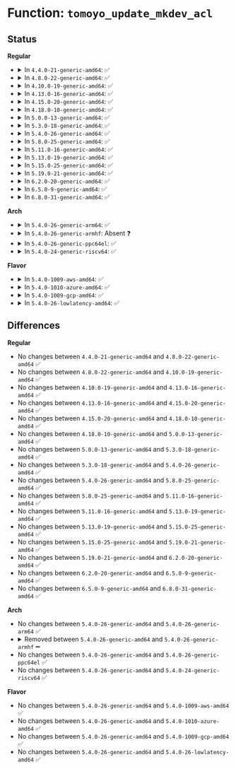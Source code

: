 # Function: <code>tomoyo_update_mkdev_acl</code>

## Status
<b>Regular</b>
<ul>
<li>
<details>
<summary>In <code>4.4.0-21-generic-amd64</code>: ✅</summary>

```c
int tomoyo_update_mkdev_acl(const u8 perm, struct tomoyo_acl_param * param)
```

```json
{
  "name": "tomoyo_update_mkdev_acl",
  "collision_type": "Unique Static",
  "inline_type": "No",
  "funcs": [
    {
      "addr": 18446744071582445088,
      "name": "tomoyo_update_mkdev_acl",
      "external": false,
      "loc": "security/tomoyo/file.c:451",
      "file": "security/tomoyo/file.c",
      "inline": "seen, unknown",
      "caller_inline": [],
      "caller_func": [
        "security/tomoyo/file.c:tomoyo_write_file"
      ]
    }
  ],
  "symbols": [
    {
      "addr": 18446744071582445088,
      "name": "tomoyo_update_mkdev_acl",
      "section": ".text",
      "bind": "STB_LOCAL",
      "size": 299
    }
  ]
}
```
</details>
</li>
<li>
<details>
<summary>In <code>4.8.0-22-generic-amd64</code>: ✅</summary>

```c
int tomoyo_update_mkdev_acl(const u8 perm, struct tomoyo_acl_param * param)
```

```json
{
  "name": "tomoyo_update_mkdev_acl",
  "collision_type": "Unique Static",
  "inline_type": "No",
  "funcs": [
    {
      "addr": 18446744071582667024,
      "name": "tomoyo_update_mkdev_acl",
      "external": false,
      "loc": "security/tomoyo/file.c:451",
      "file": "security/tomoyo/file.c",
      "inline": "seen, unknown",
      "caller_inline": [],
      "caller_func": [
        "security/tomoyo/file.c:tomoyo_write_file"
      ]
    }
  ],
  "symbols": [
    {
      "addr": 18446744071582667024,
      "name": "tomoyo_update_mkdev_acl",
      "section": ".text",
      "bind": "STB_LOCAL",
      "size": 299
    }
  ]
}
```
</details>
</li>
<li>
<details>
<summary>In <code>4.10.0-19-generic-amd64</code>: ✅</summary>

```c
int tomoyo_update_mkdev_acl(const u8 perm, struct tomoyo_acl_param * param)
```

```json
{
  "name": "tomoyo_update_mkdev_acl",
  "collision_type": "Unique Static",
  "inline_type": "No",
  "funcs": [
    {
      "addr": 18446744071582760080,
      "name": "tomoyo_update_mkdev_acl",
      "external": false,
      "loc": "security/tomoyo/file.c:451",
      "file": "security/tomoyo/file.c",
      "inline": "seen, unknown",
      "caller_inline": [],
      "caller_func": [
        "security/tomoyo/file.c:tomoyo_write_file"
      ]
    }
  ],
  "symbols": [
    {
      "addr": 18446744071582760080,
      "name": "tomoyo_update_mkdev_acl",
      "section": ".text",
      "bind": "STB_LOCAL",
      "size": 299
    }
  ]
}
```
</details>
</li>
<li>
<details>
<summary>In <code>4.13.0-16-generic-amd64</code>: ✅</summary>

```c
int tomoyo_update_mkdev_acl(const u8 perm, struct tomoyo_acl_param * param)
```

```json
{
  "name": "tomoyo_update_mkdev_acl",
  "collision_type": "Unique Static",
  "inline_type": "No",
  "funcs": [
    {
      "addr": 18446744071582852496,
      "name": "tomoyo_update_mkdev_acl",
      "external": false,
      "loc": "security/tomoyo/file.c:451",
      "file": "security/tomoyo/file.c",
      "inline": "seen, unknown",
      "caller_inline": [],
      "caller_func": [
        "security/tomoyo/file.c:tomoyo_write_file"
      ]
    }
  ],
  "symbols": [
    {
      "addr": 18446744071582852496,
      "name": "tomoyo_update_mkdev_acl",
      "section": ".text",
      "bind": "STB_LOCAL",
      "size": 299
    }
  ]
}
```
</details>
</li>
<li>
<details>
<summary>In <code>4.15.0-20-generic-amd64</code>: ✅</summary>

```c
int tomoyo_update_mkdev_acl(const u8 perm, struct tomoyo_acl_param * param)
```

```json
{
  "name": "tomoyo_update_mkdev_acl",
  "collision_type": "Unique Static",
  "inline_type": "No",
  "funcs": [
    {
      "addr": 18446744071583009440,
      "name": "tomoyo_update_mkdev_acl",
      "external": false,
      "loc": "security/tomoyo/file.c:452",
      "file": "security/tomoyo/file.c",
      "inline": "seen, unknown",
      "caller_inline": [],
      "caller_func": [
        "security/tomoyo/file.c:tomoyo_write_file"
      ]
    }
  ],
  "symbols": [
    {
      "addr": 18446744071583009440,
      "name": "tomoyo_update_mkdev_acl",
      "section": ".text",
      "bind": "STB_LOCAL",
      "size": 299
    }
  ]
}
```
</details>
</li>
<li>
<details>
<summary>In <code>4.18.0-10-generic-amd64</code>: ✅</summary>

```c
int tomoyo_update_mkdev_acl(const u8 perm, struct tomoyo_acl_param * param)
```

```json
{
  "name": "tomoyo_update_mkdev_acl",
  "collision_type": "Unique Static",
  "inline_type": "No",
  "funcs": [
    {
      "addr": 18446744071583210128,
      "name": "tomoyo_update_mkdev_acl",
      "external": false,
      "loc": "security/tomoyo/file.c:452",
      "file": "security/tomoyo/file.c",
      "inline": "seen, unknown",
      "caller_inline": [],
      "caller_func": [
        "security/tomoyo/file.c:tomoyo_write_file"
      ]
    }
  ],
  "symbols": [
    {
      "addr": 18446744071583210128,
      "name": "tomoyo_update_mkdev_acl",
      "section": ".text",
      "bind": "STB_LOCAL",
      "size": 299
    }
  ]
}
```
</details>
</li>
<li>
<details>
<summary>In <code>5.0.0-13-generic-amd64</code>: ✅</summary>

```c
int tomoyo_update_mkdev_acl(const u8 perm, struct tomoyo_acl_param * param)
```

```json
{
  "name": "tomoyo_update_mkdev_acl",
  "collision_type": "Unique Static",
  "inline_type": "No",
  "funcs": [
    {
      "addr": 18446744071583327056,
      "name": "tomoyo_update_mkdev_acl",
      "external": false,
      "loc": "security/tomoyo/file.c:452",
      "file": "security/tomoyo/file.c",
      "inline": "seen, unknown",
      "caller_inline": [],
      "caller_func": [
        "security/tomoyo/file.c:tomoyo_write_file"
      ]
    }
  ],
  "symbols": [
    {
      "addr": 18446744071583327056,
      "name": "tomoyo_update_mkdev_acl",
      "section": ".text",
      "bind": "STB_LOCAL",
      "size": 299
    }
  ]
}
```
</details>
</li>
<li>
<details>
<summary>In <code>5.3.0-18-generic-amd64</code>: ✅</summary>

```c
int tomoyo_update_mkdev_acl(const u8 perm, struct tomoyo_acl_param * param)
```

```json
{
  "name": "tomoyo_update_mkdev_acl",
  "collision_type": "Unique Static",
  "inline_type": "No",
  "funcs": [
    {
      "addr": 18446744071583514448,
      "name": "tomoyo_update_mkdev_acl",
      "external": false,
      "loc": "security/tomoyo/file.c:462",
      "file": "security/tomoyo/file.c",
      "inline": "seen, unknown",
      "caller_inline": [],
      "caller_func": [
        "security/tomoyo/file.c:tomoyo_write_file"
      ]
    }
  ],
  "symbols": [
    {
      "addr": 18446744071583514448,
      "name": "tomoyo_update_mkdev_acl",
      "section": ".text",
      "bind": "STB_LOCAL",
      "size": 271
    }
  ]
}
```
</details>
</li>
<li>
<details>
<summary>In <code>5.4.0-26-generic-amd64</code>: ✅</summary>

```c
int tomoyo_update_mkdev_acl(const u8 perm, struct tomoyo_acl_param * param)
```

```json
{
  "name": "tomoyo_update_mkdev_acl",
  "collision_type": "Unique Static",
  "inline_type": "No",
  "funcs": [
    {
      "addr": 18446744071583620336,
      "name": "tomoyo_update_mkdev_acl",
      "external": false,
      "loc": "security/tomoyo/file.c:462",
      "file": "security/tomoyo/file.c",
      "inline": "seen, unknown",
      "caller_inline": [],
      "caller_func": [
        "security/tomoyo/file.c:tomoyo_write_file"
      ]
    }
  ],
  "symbols": [
    {
      "addr": 18446744071583620336,
      "name": "tomoyo_update_mkdev_acl",
      "section": ".text",
      "bind": "STB_LOCAL",
      "size": 271
    }
  ]
}
```
</details>
</li>
<li>
<details>
<summary>In <code>5.8.0-25-generic-amd64</code>: ✅</summary>

```c
int tomoyo_update_mkdev_acl(const u8 perm, struct tomoyo_acl_param * param)
```

```json
{
  "name": "tomoyo_update_mkdev_acl",
  "collision_type": "Unique Static",
  "inline_type": "No",
  "funcs": [
    {
      "addr": 18446744071583977728,
      "name": "tomoyo_update_mkdev_acl",
      "external": false,
      "loc": "security/tomoyo/file.c:462",
      "file": "security/tomoyo/file.c",
      "inline": "seen, unknown",
      "caller_inline": [],
      "caller_func": [
        "security/tomoyo/file.c:tomoyo_write_file"
      ]
    }
  ],
  "symbols": [
    {
      "addr": 18446744071583977728,
      "name": "tomoyo_update_mkdev_acl",
      "section": ".text",
      "bind": "STB_LOCAL",
      "size": 262
    }
  ]
}
```
</details>
</li>
<li>
<details>
<summary>In <code>5.11.0-16-generic-amd64</code>: ✅</summary>

```c
int tomoyo_update_mkdev_acl(const u8 perm, struct tomoyo_acl_param * param)
```

```json
{
  "name": "tomoyo_update_mkdev_acl",
  "collision_type": "Unique Static",
  "inline_type": "No",
  "funcs": [
    {
      "addr": 18446744071584097536,
      "name": "tomoyo_update_mkdev_acl",
      "external": false,
      "loc": "security/tomoyo/file.c:462",
      "file": "security/tomoyo/file.c",
      "inline": "seen, unknown",
      "caller_inline": [],
      "caller_func": [
        "security/tomoyo/file.c:tomoyo_write_file"
      ]
    }
  ],
  "symbols": [
    {
      "addr": 18446744071584097536,
      "name": "tomoyo_update_mkdev_acl",
      "section": ".text",
      "bind": "STB_LOCAL",
      "size": 262
    }
  ]
}
```
</details>
</li>
<li>
<details>
<summary>In <code>5.13.0-19-generic-amd64</code>: ✅</summary>

```c
int tomoyo_update_mkdev_acl(const u8 perm, struct tomoyo_acl_param * param)
```

```json
{
  "name": "tomoyo_update_mkdev_acl",
  "collision_type": "Unique Static",
  "inline_type": "No",
  "funcs": [
    {
      "addr": 18446744071584125136,
      "name": "tomoyo_update_mkdev_acl",
      "external": false,
      "loc": "security/tomoyo/file.c:462",
      "file": "security/tomoyo/file.c",
      "inline": "seen, unknown",
      "caller_inline": [],
      "caller_func": [
        "security/tomoyo/file.c:tomoyo_write_file"
      ]
    }
  ],
  "symbols": [
    {
      "addr": 18446744071584125136,
      "name": "tomoyo_update_mkdev_acl",
      "section": ".text",
      "bind": "STB_LOCAL",
      "size": 262
    }
  ]
}
```
</details>
</li>
<li>
<details>
<summary>In <code>5.15.0-25-generic-amd64</code>: ✅</summary>

```c
int tomoyo_update_mkdev_acl(const u8 perm, struct tomoyo_acl_param * param)
```

```json
{
  "name": "tomoyo_update_mkdev_acl",
  "collision_type": "Unique Static",
  "inline_type": "No",
  "funcs": [
    {
      "addr": 18446744071584506896,
      "name": "tomoyo_update_mkdev_acl",
      "external": false,
      "loc": "security/tomoyo/file.c:462",
      "file": "security/tomoyo/file.c",
      "inline": "seen, unknown",
      "caller_inline": [],
      "caller_func": [
        "security/tomoyo/file.c:tomoyo_write_file"
      ]
    }
  ],
  "symbols": [
    {
      "addr": 18446744071584506896,
      "name": "tomoyo_update_mkdev_acl",
      "section": ".text",
      "bind": "STB_LOCAL",
      "size": 262
    }
  ]
}
```
</details>
</li>
<li>
<details>
<summary>In <code>5.19.0-21-generic-amd64</code>: ✅</summary>

```c
int tomoyo_update_mkdev_acl(const u8 perm, struct tomoyo_acl_param * param)
```

```json
{
  "name": "tomoyo_update_mkdev_acl",
  "collision_type": "Unique Static",
  "inline_type": "No",
  "funcs": [
    {
      "addr": 18446744071585144304,
      "name": "tomoyo_update_mkdev_acl",
      "external": false,
      "loc": "security/tomoyo/file.c:462",
      "file": "security/tomoyo/file.c",
      "inline": "seen, unknown",
      "caller_inline": [],
      "caller_func": [
        "security/tomoyo/file.c:tomoyo_write_file"
      ]
    }
  ],
  "symbols": [
    {
      "addr": 18446744071585144304,
      "name": "tomoyo_update_mkdev_acl",
      "section": ".text",
      "bind": "STB_LOCAL",
      "size": 275
    }
  ]
}
```
</details>
</li>
<li>
<details>
<summary>In <code>6.2.0-20-generic-amd64</code>: ✅</summary>

```c
int tomoyo_update_mkdev_acl(const u8 perm, struct tomoyo_acl_param * param)
```

```json
{
  "name": "tomoyo_update_mkdev_acl",
  "collision_type": "Unique Static",
  "inline_type": "No",
  "funcs": [
    {
      "addr": 18446744071585869504,
      "name": "tomoyo_update_mkdev_acl",
      "external": false,
      "loc": "security/tomoyo/file.c:462",
      "file": "security/tomoyo/file.c",
      "inline": "seen, unknown",
      "caller_inline": [],
      "caller_func": [
        "security/tomoyo/file.c:tomoyo_write_file"
      ]
    }
  ],
  "symbols": [
    {
      "addr": 18446744071585869504,
      "name": "tomoyo_update_mkdev_acl",
      "section": ".text",
      "bind": "STB_LOCAL",
      "size": 275
    }
  ]
}
```
</details>
</li>
<li>
<details>
<summary>In <code>6.5.0-9-generic-amd64</code>: ✅</summary>

```c
int tomoyo_update_mkdev_acl(const u8 perm, struct tomoyo_acl_param * param)
```

```json
{
  "name": "tomoyo_update_mkdev_acl",
  "collision_type": "Unique Static",
  "inline_type": "No",
  "funcs": [
    {
      "addr": 18446744071586101392,
      "name": "tomoyo_update_mkdev_acl",
      "external": false,
      "loc": "security/tomoyo/file.c:462",
      "file": "security/tomoyo/file.c",
      "inline": "seen, unknown",
      "caller_inline": [],
      "caller_func": [
        "security/tomoyo/file.c:tomoyo_write_file"
      ]
    }
  ],
  "symbols": [
    {
      "addr": 18446744071586101392,
      "name": "tomoyo_update_mkdev_acl",
      "section": ".text",
      "bind": "STB_LOCAL",
      "size": 275
    }
  ]
}
```
</details>
</li>
<li>
<details>
<summary>In <code>6.8.0-31-generic-amd64</code>: ✅</summary>

```c
int tomoyo_update_mkdev_acl(const u8 perm, struct tomoyo_acl_param * param)
```

```json
{
  "name": "tomoyo_update_mkdev_acl",
  "collision_type": "Unique Static",
  "inline_type": "No",
  "funcs": [
    {
      "addr": 18446744071586350688,
      "name": "tomoyo_update_mkdev_acl",
      "external": false,
      "loc": "security/tomoyo/file.c:462",
      "file": "security/tomoyo/file.c",
      "inline": "seen, unknown",
      "caller_inline": [],
      "caller_func": [
        "security/tomoyo/file.c:tomoyo_write_file"
      ]
    }
  ],
  "symbols": [
    {
      "addr": 18446744071586350688,
      "name": "tomoyo_update_mkdev_acl",
      "section": ".text",
      "bind": "STB_LOCAL",
      "size": 275
    }
  ]
}
```
</details>
</li>
</ul>
<b>Arch</b>
<ul>
<li>
<details>
<summary>In <code>5.4.0-26-generic-arm64</code>: ✅</summary>

```c
int tomoyo_update_mkdev_acl(const u8 perm, struct tomoyo_acl_param * param)
```

```json
{
  "name": "tomoyo_update_mkdev_acl",
  "collision_type": "Unique Static",
  "inline_type": "No",
  "funcs": [
    {
      "addr": 18446603336495404248,
      "name": "tomoyo_update_mkdev_acl",
      "external": false,
      "loc": "security/tomoyo/file.c:462",
      "file": "security/tomoyo/file.c",
      "inline": "seen, unknown",
      "caller_inline": [],
      "caller_func": [
        "security/tomoyo/file.c:tomoyo_write_file"
      ]
    }
  ],
  "symbols": [
    {
      "addr": 18446603336495404248,
      "name": "tomoyo_update_mkdev_acl",
      "section": ".text",
      "bind": "STB_LOCAL",
      "size": 416
    }
  ]
}
```
</details>
</li>
<li>
<details>
<summary>In <code>5.4.0-26-generic-armhf</code>: Absent ❓</summary>

```json
{
  "name": "tomoyo_update_mkdev_acl",
  "collision_type": "Unique Static",
  "inline_type": "Full",
  "funcs": [
    {
      "addr": 3228779964,
      "name": "tomoyo_update_mkdev_acl",
      "external": false,
      "loc": "security/tomoyo/file.c:462",
      "file": "security/tomoyo/file.c",
      "inline": "not declared, inlined",
      "caller_inline": [
        "security/tomoyo/file.c:tomoyo_write_file"
      ],
      "caller_func": []
    }
  ],
  "symbols": []
}
```
</details>
</li>
<li>
<details>
<summary>In <code>5.4.0-26-generic-ppc64el</code>: ✅</summary>

```c
int tomoyo_update_mkdev_acl(const u8 perm, struct tomoyo_acl_param * param)
```

```json
{
  "name": "tomoyo_update_mkdev_acl",
  "collision_type": "Unique Static",
  "inline_type": "No",
  "funcs": [
    {
      "addr": 13835058055289436064,
      "name": "tomoyo_update_mkdev_acl",
      "external": false,
      "loc": "security/tomoyo/file.c:462",
      "file": "security/tomoyo/file.c",
      "inline": "seen, unknown",
      "caller_inline": [],
      "caller_func": [
        "security/tomoyo/file.c:tomoyo_write_file"
      ]
    }
  ],
  "symbols": [
    {
      "addr": 13835058055289436064,
      "name": "tomoyo_update_mkdev_acl",
      "section": ".text",
      "bind": "STB_LOCAL",
      "size": 448
    }
  ]
}
```
</details>
</li>
<li>
<details>
<summary>In <code>5.4.0-24-generic-riscv64</code>: ✅</summary>

```c
int tomoyo_update_mkdev_acl(const u8 perm, struct tomoyo_acl_param * param)
```

```json
{
  "name": "tomoyo_update_mkdev_acl",
  "collision_type": "Unique Static",
  "inline_type": "No",
  "funcs": [
    {
      "addr": 18446743936274602898,
      "name": "tomoyo_update_mkdev_acl",
      "external": false,
      "loc": "security/tomoyo/file.c:462",
      "file": "security/tomoyo/file.c",
      "inline": "seen, unknown",
      "caller_inline": [],
      "caller_func": [
        "security/tomoyo/file.c:tomoyo_write_file",
        "security/tomoyo/file.c:tomoyo_write_file",
        "security/tomoyo/file.c:tomoyo_write_file"
      ]
    }
  ],
  "symbols": [
    {
      "addr": 18446743936274602898,
      "name": "tomoyo_update_mkdev_acl",
      "section": ".text",
      "bind": "STB_LOCAL",
      "size": 238
    }
  ]
}
```
</details>
</li>
</ul>
<b>Flavor</b>
<ul>
<li>
<details>
<summary>In <code>5.4.0-1009-aws-amd64</code>: ✅</summary>

```c
int tomoyo_update_mkdev_acl(const u8 perm, struct tomoyo_acl_param * param)
```

```json
{
  "name": "tomoyo_update_mkdev_acl",
  "collision_type": "Unique Static",
  "inline_type": "No",
  "funcs": [
    {
      "addr": 18446744071583589072,
      "name": "tomoyo_update_mkdev_acl",
      "external": false,
      "loc": "security/tomoyo/file.c:462",
      "file": "security/tomoyo/file.c",
      "inline": "seen, unknown",
      "caller_inline": [],
      "caller_func": [
        "security/tomoyo/file.c:tomoyo_write_file"
      ]
    }
  ],
  "symbols": [
    {
      "addr": 18446744071583589072,
      "name": "tomoyo_update_mkdev_acl",
      "section": ".text",
      "bind": "STB_LOCAL",
      "size": 271
    }
  ]
}
```
</details>
</li>
<li>
<details>
<summary>In <code>5.4.0-1010-azure-amd64</code>: ✅</summary>

```c
int tomoyo_update_mkdev_acl(const u8 perm, struct tomoyo_acl_param * param)
```

```json
{
  "name": "tomoyo_update_mkdev_acl",
  "collision_type": "Unique Static",
  "inline_type": "No",
  "funcs": [
    {
      "addr": 18446744071583526128,
      "name": "tomoyo_update_mkdev_acl",
      "external": false,
      "loc": "security/tomoyo/file.c:462",
      "file": "security/tomoyo/file.c",
      "inline": "seen, unknown",
      "caller_inline": [],
      "caller_func": [
        "security/tomoyo/file.c:tomoyo_write_file"
      ]
    }
  ],
  "symbols": [
    {
      "addr": 18446744071583526128,
      "name": "tomoyo_update_mkdev_acl",
      "section": ".text",
      "bind": "STB_LOCAL",
      "size": 271
    }
  ]
}
```
</details>
</li>
<li>
<details>
<summary>In <code>5.4.0-1009-gcp-amd64</code>: ✅</summary>

```c
int tomoyo_update_mkdev_acl(const u8 perm, struct tomoyo_acl_param * param)
```

```json
{
  "name": "tomoyo_update_mkdev_acl",
  "collision_type": "Unique Static",
  "inline_type": "No",
  "funcs": [
    {
      "addr": 18446744071583572848,
      "name": "tomoyo_update_mkdev_acl",
      "external": false,
      "loc": "security/tomoyo/file.c:462",
      "file": "security/tomoyo/file.c",
      "inline": "seen, unknown",
      "caller_inline": [],
      "caller_func": [
        "security/tomoyo/file.c:tomoyo_write_file"
      ]
    }
  ],
  "symbols": [
    {
      "addr": 18446744071583572848,
      "name": "tomoyo_update_mkdev_acl",
      "section": ".text",
      "bind": "STB_LOCAL",
      "size": 271
    }
  ]
}
```
</details>
</li>
<li>
<details>
<summary>In <code>5.4.0-26-lowlatency-amd64</code>: ✅</summary>

```c
int tomoyo_update_mkdev_acl(const u8 perm, struct tomoyo_acl_param * param)
```

```json
{
  "name": "tomoyo_update_mkdev_acl",
  "collision_type": "Unique Static",
  "inline_type": "No",
  "funcs": [
    {
      "addr": 18446744071583670016,
      "name": "tomoyo_update_mkdev_acl",
      "external": false,
      "loc": "security/tomoyo/file.c:462",
      "file": "security/tomoyo/file.c",
      "inline": "seen, unknown",
      "caller_inline": [],
      "caller_func": [
        "security/tomoyo/file.c:tomoyo_write_file"
      ]
    }
  ],
  "symbols": [
    {
      "addr": 18446744071583670016,
      "name": "tomoyo_update_mkdev_acl",
      "section": ".text",
      "bind": "STB_LOCAL",
      "size": 271
    }
  ]
}
```
</details>
</li>
</ul>

## Differences
<b>Regular</b>
<ul>
<li>
No changes between <code>4.4.0-21-generic-amd64</code> and <code>4.8.0-22-generic-amd64</code> ✅
</li>
<li>
No changes between <code>4.8.0-22-generic-amd64</code> and <code>4.10.0-19-generic-amd64</code> ✅
</li>
<li>
No changes between <code>4.10.0-19-generic-amd64</code> and <code>4.13.0-16-generic-amd64</code> ✅
</li>
<li>
No changes between <code>4.13.0-16-generic-amd64</code> and <code>4.15.0-20-generic-amd64</code> ✅
</li>
<li>
No changes between <code>4.15.0-20-generic-amd64</code> and <code>4.18.0-10-generic-amd64</code> ✅
</li>
<li>
No changes between <code>4.18.0-10-generic-amd64</code> and <code>5.0.0-13-generic-amd64</code> ✅
</li>
<li>
No changes between <code>5.0.0-13-generic-amd64</code> and <code>5.3.0-18-generic-amd64</code> ✅
</li>
<li>
No changes between <code>5.3.0-18-generic-amd64</code> and <code>5.4.0-26-generic-amd64</code> ✅
</li>
<li>
No changes between <code>5.4.0-26-generic-amd64</code> and <code>5.8.0-25-generic-amd64</code> ✅
</li>
<li>
No changes between <code>5.8.0-25-generic-amd64</code> and <code>5.11.0-16-generic-amd64</code> ✅
</li>
<li>
No changes between <code>5.11.0-16-generic-amd64</code> and <code>5.13.0-19-generic-amd64</code> ✅
</li>
<li>
No changes between <code>5.13.0-19-generic-amd64</code> and <code>5.15.0-25-generic-amd64</code> ✅
</li>
<li>
No changes between <code>5.15.0-25-generic-amd64</code> and <code>5.19.0-21-generic-amd64</code> ✅
</li>
<li>
No changes between <code>5.19.0-21-generic-amd64</code> and <code>6.2.0-20-generic-amd64</code> ✅
</li>
<li>
No changes between <code>6.2.0-20-generic-amd64</code> and <code>6.5.0-9-generic-amd64</code> ✅
</li>
<li>
No changes between <code>6.5.0-9-generic-amd64</code> and <code>6.8.0-31-generic-amd64</code> ✅
</li>
</ul>
<b>Arch</b>
<ul>
<li>
No changes between <code>5.4.0-26-generic-amd64</code> and <code>5.4.0-26-generic-arm64</code> ✅
</li>
<li>
<details>
<summary>Removed between <code>5.4.0-26-generic-amd64</code> and <code>5.4.0-26-generic-armhf</code> ➖</summary>

```c
int tomoyo_update_mkdev_acl(const u8 perm, struct tomoyo_acl_param * param)
```
</details>
</li>
<li>
No changes between <code>5.4.0-26-generic-amd64</code> and <code>5.4.0-26-generic-ppc64el</code> ✅
</li>
<li>
No changes between <code>5.4.0-26-generic-amd64</code> and <code>5.4.0-24-generic-riscv64</code> ✅
</li>
</ul>
<b>Flavor</b>
<ul>
<li>
No changes between <code>5.4.0-26-generic-amd64</code> and <code>5.4.0-1009-aws-amd64</code> ✅
</li>
<li>
No changes between <code>5.4.0-26-generic-amd64</code> and <code>5.4.0-1010-azure-amd64</code> ✅
</li>
<li>
No changes between <code>5.4.0-26-generic-amd64</code> and <code>5.4.0-1009-gcp-amd64</code> ✅
</li>
<li>
No changes between <code>5.4.0-26-generic-amd64</code> and <code>5.4.0-26-lowlatency-amd64</code> ✅
</li>
</ul>
